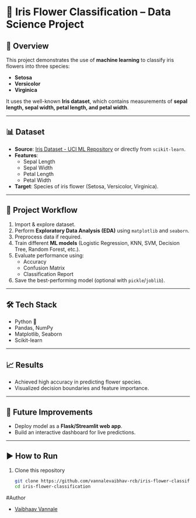 
# 🌸 Iris Flower Classification – Data Science Project  

## 📌 Overview  
This project demonstrates the use of **machine learning** to classify iris flowers into three species:  
- **Setosa**  
- **Versicolor**  
- **Virginica**  

It uses the well-known **Iris dataset**, which contains measurements of **sepal length, sepal width, petal length, and petal width**.  

---

## 📊 Dataset  
- **Source**: [Iris Dataset - UCI ML Repository](https://archive.ics.uci.edu/ml/datasets/iris) or directly from `scikit-learn`.  
- **Features**:  
  - Sepal Length  
  - Sepal Width  
  - Petal Length  
  - Petal Width  
- **Target**: Species of iris flower (Setosa, Versicolor, Virginica).
---

## 🔹 Project Workflow  
1. Import & explore dataset.  
2. Perform **Exploratory Data Analysis (EDA)** using `matplotlib` and `seaborn`.  
3. Preprocess data if required.  
4. Train different **ML models** (Logistic Regression, KNN, SVM, Decision Tree, Random Forest, etc.).  
5. Evaluate performance using:  
   - Accuracy  
   - Confusion Matrix  
   - Classification Report  
6. Save the best-performing model (optional with `pickle`/`joblib`).  

---

## 🛠️ Tech Stack  
- Python 🐍  
- Pandas, NumPy  
- Matplotlib, Seaborn  
- Scikit-learn  

---

## 📈 Results  
- Achieved high accuracy in predicting flower species.  
- Visualized decision boundaries and feature importance.  

---

## 🚀 Future Improvements  
- Deploy model as a **Flask/Streamlit web app**.  
- Build an interactive dashboard for live predictions.  

---

## ▶️ How to Run  
1. Clone this repository  
   ```bash
   git clone https://github.com/vannalevaibhav-rcb/iris-flower-classification.git
   cd iris-flower-classification

#Author

- [Vaibhaav Vannale](www.linkedin.com/in/vaibhav-vannale-2a051b28a)
